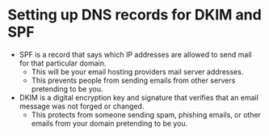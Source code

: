 # Setting up DNS records for DKIM and SPF
- SPF is a record that says which IP addresses are allowed to send mail for that particular domain.
	- This will be your email hosting providers mail server addresses.
	- This prevents people from sending emails from other servers pretending to be you.
- DKIM is a digital encryption key and signature that verifies that an email message was not forged or changed.
	- This protects from someone sending spam, phishing emails, or other emails from your domain pretending to be you.	
